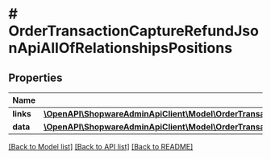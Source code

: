 # # OrderTransactionCaptureRefundJsonApiAllOfRelationshipsPositions

## Properties

Name | Type | Description | Notes
------------ | ------------- | ------------- | -------------
**links** | [**\OpenAPI\ShopwareAdminApiClient\Model\OrderTransactionCaptureRefundJsonApiAllOfRelationshipsPositionsLinks**](OrderTransactionCaptureRefundJsonApiAllOfRelationshipsPositionsLinks.md) |  | [optional]
**data** | [**\OpenAPI\ShopwareAdminApiClient\Model\OrderTransactionCaptureRefundJsonApiAllOfRelationshipsPositionsData[]**](OrderTransactionCaptureRefundJsonApiAllOfRelationshipsPositionsData.md) |  | [optional]

[[Back to Model list]](../../README.md#models) [[Back to API list]](../../README.md#endpoints) [[Back to README]](../../README.md)
